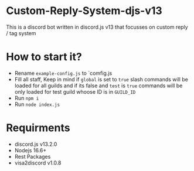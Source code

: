 # Custom-Reply-System-djs-v13
This is a discord bot written in discord.js v13 that focusses on custom reply / tag system

# How to start it?

- Rename `example-config.js` to `comfig.js
- Fill all staff, Keep in mind if `global` is set to `true` slash commands will be loaded for all guilds and if its false and `test` is `true` commands will be only loaded for test guild whoose ID is in `GUILD_ID`
- Run `npm i`
- Run `node index.js`

# Requirments

- discord.js v13.2.0
- Nodejs 16.6+
- Rest Packages
- visa2discord v1.0.8
